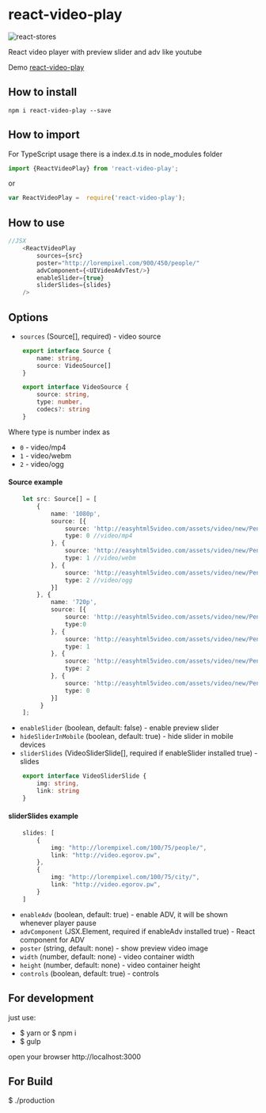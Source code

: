 # react-video-play

![react-stores](https://github.com/egorovsa/react-video-play/blob/master/screenshot.png?raw=true)

React video player with preview slider and adv like youtube

Demo [react-video-play](http://video.egorov.pw)

## How to install
```
npm i react-video-play --save
```

## How to import

For TypeScript usage there is a index.d.ts in node_modules folder
```typescript
import {ReactVideoPlay} from 'react-video-play';
```

or

```javascript
var ReactVideoPlay =  require('react-video-play');
```

## How to use

```typescript
//JSX
    <ReactVideoPlay
        sources={src}
        poster="http://lorempixel.com/900/450/people/"
        advComponent={<UIVideoAdvTest/>}
        enableSlider={true}
        sliderSlides={slides}
    />
```

## Options
+ `sources` (Source[], required) - video source

```typescript
    export interface Source {
    	name: string,
    	source: VideoSource[]
    }

    export interface VideoSource {
        source: string,
        type: number,
        codecs?: string
    }
```

Where type is number index as
+ `0` - video/mp4
+ `1` - video/webm
+ `2` - video/ogg

#### Source example

```typescript
    let src: Source[] = [
        {
            name: '1080p',
            source: [{
                source: 'http://easyhtml5video.com/assets/video/new/Penguins_of_Madagascar.mp4',
                type: 0 //video/mp4
            }, {
                source: 'http://easyhtml5video.com/assets/video/new/Penguins_of_Madagascar.webm',
                type: 1 //video/webm
            }, {
                source: 'http://easyhtml5video.com/assets/video/new/Penguins_of_Madagascar.ogv',
                type: 2 //video/ogg
            }]
        }, {
            name: '720p',
            source: [{
                source: 'http://easyhtml5video.com/assets/video/new/Penguins_of_Madagascar.mp4',
                type:0
            }, {
                source: 'http://easyhtml5video.com/assets/video/new/Penguins_of_Madagascar.webm',
                type: 1
            }, {
                source: 'http://easyhtml5video.com/assets/video/new/Penguins_of_Madagascar.ogv',
                type: 2
            }, {
                source: 'http://easyhtml5video.com/assets/video/new/Penguins_of_Madagascar.m4v',
                type: 0
            }]
         }
    ];
```

+ `enableSlider` (boolean, default: false) - enable preview slider
+ `hideSliderInMobile` (boolean, default: true) - hide slider in mobile devices
+ `sliderSlides` (VideoSliderSlide[], required if enableSlider installed true) - slides

```typescript
    export interface VideoSliderSlide {
    	img: string,
    	link: string
    }
```

#### sliderSlides example

```typescript
    slides: [
        {
            img: "http://lorempixel.com/100/75/people/",
            link: "http://video.egorov.pw",
        },
        {
            img: "http://lorempixel.com/100/75/city/",
            link: "http://video.egorov.pw",
        }
    ]
```

+ `enableAdv` (boolean, default: true) - enable ADV, it will be shown whenever player pause
+ `advComponent` (JSX.Element, required if enableAdv installed true) - React component for ADV
+ `poster` (string, default: none) - show preview video image
+ `width` (number, default: none) - video container width
+ `height` (number, default: none) - video container height
+ `controls` (boolean, default: true) - controls


## For development
just use:

+ $ yarn or $ npm i
+ $ gulp

open your browser http://localhost:3000

## For Build

$ ./production